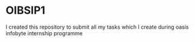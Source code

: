 # OIBSIP1
I created this repository to submit all my tasks which I create during oasis infobyte internship programme
